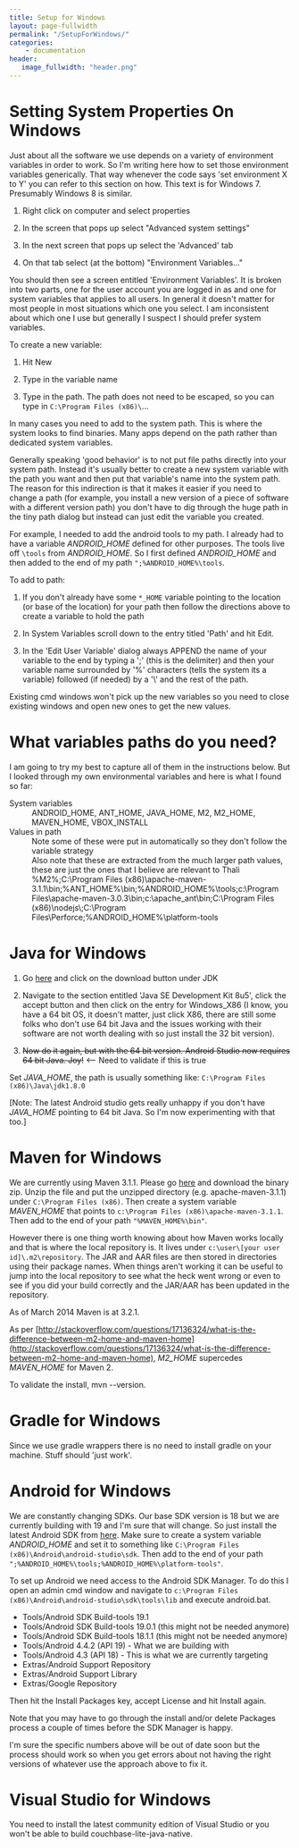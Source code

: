 ```yaml
---
title: Setup for Windows
layout: page-fullwidth
permalink: "/SetupForWindows/"
categories:
    - documentation
header:
   image_fullwidth: "header.png"
---
```



# Setting System Properties On Windows

Just about all the software we use depends on a variety of environment variables in order to work. So I'm writing here how to set those environment variables generically. That way whenever the code says 'set environment X to Y' you can refer to this section on how. This text is for Windows 7. Presumably Windows 8 is similar.

1. Right click on computer and select properties

1. In the screen that pops up select "Advanced system settings"

1. In the next screen that pops up select the 'Advanced' tab

1. On that tab select (at the bottom) "Environment Variables..."

You should then see a screen entitled 'Environment Variables'. It is broken into two parts, one for the user account you are logged in as and one for system variables that applies to all users. In general it doesn't matter for most people in most situations which one you select. I am inconsistent about which one I use but generally I suspect I should prefer system variables.

To create a new variable:

1. Hit New

1. Type in the variable name

1. Type in the path. The path does not need to be escaped, so you can type in `C:\Program Files (x86)\`...

In many cases you need to add to the system path. This is where the system looks to find binaries. Many apps depend on the path rather than dedicated system variables.

Generally speaking 'good behavior' is to not put file paths directly into your system path. Instead it's usually better to create a new system variable with the path you want and then put that variable's name into the system path. The reason for this indirection is that it makes it easier if you need to change a path (for example, you install a new version of a piece of software with a different version path) you don't have to dig through the huge path in the tiny path dialog but instead can just edit the variable you created.

For example, I needed to add the android tools to my path. I already had to have a variable *ANDROID_HOME* defined for other purposes. The tools live off `\tools` from *ANDROID_HOME*. So I first defined *ANDROID_HOME* and then added to the end of my path `";%ANDROID_HOME%\tools`.

To add to path:

1. If you don't already have some `*_HOME` variable pointing to the location (or base of the location) for your path then follow the directions above to create a variable to hold the path

1. In System Variables scroll down to the entry titled 'Path' and hit Edit.

1. In the 'Edit User Variable' dialog always APPEND the name of your variable to the end by typing a ';' (this is the delimiter) and then your variable name surrounded by '%' characters (tells the system its a variable) followed (if needed) by a '\\' and the rest of the path.

Existing cmd windows won't pick up the new variables so you need to close existing windows and open new ones to get the new values.

# What variables paths do you need?

I am going to try my best to capture all of them in the instructions below. But I looked through my own environmental variables and here is what I found so far:

<dl>

<dt> System variables</dt>
<dd> ANDROID_HOME, ANT_HOME, JAVA_HOME, M2, M2_HOME, MAVEN_HOME, VBOX_INSTALL</dd>

<dt> Values in path </dt>
<dd> Note some of these were put in automatically so they don't follow the variable strategy</dd>
<dd> Also note that these are extracted from the much larger path values, these are just the ones that I believe are relevant to Thali</dd>
<dd>%M2%;C:\Program Files (x86)\apache-maven-3.1.1\bin;%ANT_HOME%\bin;%ANDROID_HOME%\tools;c:\Program Files\apache-maven-3.0.3\bin;c:\apache_ant\bin;C:\Program Files (x86)\nodejs\;C:\Program Files\Perforce;%ANDROID_HOME%\platform-tools</dd>

</dl>

# Java for Windows

1. Go [here](http://www.oracle.com/technetwork/java/javase/downloads/index.html) and click on the download button under JDK

1. Navigate to the section entitled 'Java SE Development Kit 8u5', click the accept button and then click on the entry for Windows_X86 (I know, you have a 64 bit OS, it doesn't matter, just click X86, there are still some folks who don't use 64 bit Java and the issues working with their software are not worth dealing with so just install the 32 bit version).

1. <strike>Now do it again, but with the 64 bit version. Android Studio now requires 64 bit Java. Joy!</strike> <-- Need to validate if this is true

Set *JAVA_HOME*, the path is usually something like: `C:\Program Files (x86)\Java\jdk1.8.0`

[Note: The latest Android studio gets really unhappy if you don't have *JAVA_HOME* pointing to 64 bit Java. So I'm now experimenting with that too.]

# Maven for Windows

We are currently using Maven 3.1.1. Please go [here](http://maven.apache.org/download.cgi) and download the binary zip. Unzip the file and put the unzipped directory (e.g. apache-maven-3.1.1) under `C:\Program Files (x86)`. Then create a system variable *MAVEN_HOME* that points to `c:\Program Files (x86)\apache-maven-3.1.1`. Then add to the end of your path `"%MAVEN_HOME%\bin"`.

However there is one thing worth knowing about how Maven works locally and that is where the local repository is. It lives under `c:\user\[your user id]\.m2\repository`. The JAR and AAR files are then stored in directories using their package names. When things aren't working it can be useful to jump into the local repository to see what the heck went wrong or even to see if you did your build correctly and the JAR/AAR has been updated in the repository.

As of March 2014 Maven is at 3.2.1.

As per [http://stackoverflow.com/questions/17136324/what-is-the-difference-between-m2-home-and-maven-home](http://stackoverflow.com/questions/17136324/what-is-the-difference-between-m2-home-and-maven-home), *M2_HOME* supercedes *MAVEN_HOME* for Maven 2.

To validate the install, mvn --version.

# Gradle for Windows

Since we use gradle wrappers there is no need to install gradle on your machine. Stuff should 'just work'.

# Android for Windows

We are constantly changing SDKs. Our base SDK version is 18 but we are currently building with 19 and I'm sure that will change. So just install the latest Android SDK from [here](http://developer.android.com/sdk/installing/studio.html). Make sure to create a system variable *ANDROID_HOME* and set it to something like `C:\Program Files (x86)\Android\android-studio\sdk`. Then add to the end of your path `";%ANDROID_HOME%\tools;%ANDROID_HOME%\platform-tools"`.

To set up Android we need access to the Android SDK Manager. To do this I open an admin cmd window and navigate to `c:\Program Files (x86)\Android\android-studio\sdk\tools\lib` and execute android.bat.

* Tools/Android SDK Build-tools 19.1
* Tools/Android SDK Build-tools 19.0.1 (this might not be needed anymore)
* Tools/Android SDK Build-tools 18.1.1 (this might not be needed anymore)
* Tools/Android 4.4.2 (API 19) - What we are building with
* Tools/Android 4.3 (API 18) - This is what we are currently targeting
* Extras/Android Support Repository
* Extras/Android Support Library
* Extras/Google Repository

Then hit the Install Packages key, accept License and hit Install again.

Note that you may have to go through the install and/or delete Packages process a couple of times before the SDK Manager is happy.

I'm sure the specific numbers above will be out of date soon but the process should work so when you get errors about not having the right versions of whatever use the approach above to fix it.

# Visual Studio for Windows

You need to install the latest community edition of Visual Studio or you won't be able to build couchbase-lite-java-native.
